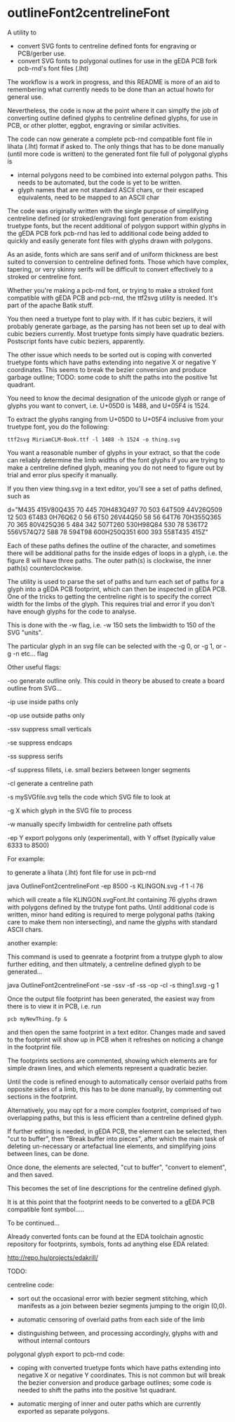 # outlineFont2centrelineFont
A utility to 

- convert SVG fonts to centreline defined fonts for engraving or PCB/gerber use.
- convert SVG fonts to polygonal outlines for use in the gEDA PCB fork pcb-rnd's font files (.lht)

The workflow is a work in progress, and this README is more of an aid to remembering what currently needs to be done than an actual howto for general use.

Nevertheless, the code is now at the point where it can simplfy the job of converting outline defined glyphs to centreline defined glyphs, for use in PCB, or other plotter, eggbot, engraving or similar activities.

The code can now generate a complete pcb-rnd compatible font file in lihata (.lht) format if asked to. The only things that has to be done manually (until more code is written) to the generated font file full of polygonal glyphs is
- internal polygons need to be combined into external polygon paths. This needs to be automated, but the code is yet to be written.
- glyph names that are not standard ASCII chars, or their escaped equivalents, need to be mapped to an ASCII char

The code was originally written with the single purpose of simplifying centreline defined (or stroked/engraving) font generation from existing truetype fonts, but the recent additional of polygon support within glyphs in the gEDA PCB fork pcb-rnd has led to additional code being added to quickly and easily generate font files with glyphs drawn with polygons.

As an aside, fonts which are sans serif and of uniform thickness are best suited to conversion to centreline defined fonts. Those which have complex, tapering, or very skinny serifs will be difficult to convert effectively to a stroked or centreline font.

Whether you're making a pcb-rnd font, or trying to make a stroked font compatible with gEDA PCB and pcb-rnd, the ttf2svg utility is needed. It's part of the apache Batik stuff.

You then need a truetype font to play with. If it has cubic beziers, it will probably generate garbage, as the parsing has not been set up to deal with cubic beziers currently. Most truetype fonts simply have quadratic beziers. Postscript fonts have cubic beziers, apparently.

The other issue which needs to be sorted out is coping with converted truetype fonts which have paths extending into negative X or negative Y coordinates. This seems to break the bezier conversion and produce garbage outline; TODO: some code to shift the paths into the positive 1st quadrant.

You need to know the decimal designation of the unicode glyph or range of glyphs you want to convert, i.e. U+05D0 is 1488, and U+05F4 is 1524.

To extract the glyphs ranging from U+05D0 to U+05F4 inclusive from your truetype font, you do the following:

	ttf2svg MiriamCLM-Book.ttf -l 1488 -h 1524 -o thing.svg	

You want a reasonable number of glyphs in your extract, so that the code can reliably determine the limb widths of the font glyphs if you are trying to make a centreline defined glyph, meaning you do not need to figure out by trial and error plus specify it manually.

If you then view thing.svg in a text editor, you'll see a set of paths defined, such as

d="M435 415V80Q435 70 445 70H483Q497 70 503 64T509 44V26Q509 12 503 6T483 0H76Q62 0 56 6T50 26V44Q50 58 56 64T76 70H355Q365 70 365 80V425Q36 5 484 342 507T260 530H98Q84 530 78 536T72 556V574Q72 588 78 594T98 600H250Q351 600 393 558T435 415Z"

Each of these paths defines the outline of the character, and sometimes there will be additional paths for the inside edges of loops in a glyph, i.e. the figure 8 will have three paths. The outer path(s) is clockwise, the inner path(s) counterclockwise.

The utility is used to parse the set of paths and turn each set of paths for a glyph into a gEDA PCB footprint, which can then be inspected in gEDA PCB. One of the tricks to getting the centreline right is to specify the correct width for the limbs of the glyph. This requires trial and error if you don't have enough glyphs for the code to analyse.

This is done with the -w flag, i.e. -w 150  sets the limbwidth to 150 of the SVG "units".

The particular glyph in an svg file can be selected with the -g 0, or -g 1, or -g -n etc... flag  

Other useful flags:

-oo generate outline only. This could in theory be abused to create a board outline from SVG...

-ip use inside paths only

-op use outside paths only

-ssv suppress small verticals

-se suppress endcaps

-ss suppress serifs 

-sf suppress fillets, i.e. small beziers between longer segments

-cl generate a centreline path

-s mySVGfile.svg   tells the code which SVG file to look at

-g X  which glyph in the SVG file to process

-w manually specify limbwidth for centreline path offsets

-ep Y  export polygons only (experimental), with Y offset (typically value 6333 to 8500)

For example:

to generate a lihata (.lht) font file for use in pcb-rnd

java OutlineFont2centrelineFont -ep 8500 -s KLINGON.svg -f 1 -l 76

which will create a file KLINGON.svgFont.lht containing 76 glyphs drawn with polygons defined by the trutype font paths. Until additional code is written, minor hand editing is required to merge polygonal paths (taking care to make them non intersecting), and name the glyphs with standard ASCII chars.

another example:

This command is used to geenrate a footprint from a trutype glyph to alow further editing, and then ultmately, a centreline defined glyph to be generated...

java OutlineFont2centrelineFont -se -ssv -sf -ss -op -cl -s thing1.svg -g 1

Once the output file footprint has been generated, the easiest way from there is to view it in PCB, i.e. run

	pcb myNewThing.fp &

and then open the same footprint in a text editor. Changes made and saved to the footprint will show up in PCB when it refreshes on noticing a change in the footprint file.

The footprints sections are commented, showing which elements are for simple drawn lines, and which elements represent a quadratic bezier.

Until the code is refined enough to automatically censor overlaid paths from opposite sides of a limb, this has to be done manually, by commenting out sections in the footprint.

Alternatively, you may opt for a more complex footprint, comprised of two overlapping paths, but this is less efficient than a centreline defined glyph.

If further editing is needed, in gEDA PCB, the element can be selected, then "cut to buffer", then "Break buffer into pieces", after which the main task of deleting un-necessary or artefactual line elements, and simplifying joins between lines, can be done.

Once done, the elements are selected, "cut to buffer", "convert to element", and then saved.

This becomes the set of line descriptions for the centreline defined glyph.

It is at this point that the footprint needs to be converted to a gEDA PCB compatible font symbol.....

To be continued...

Already converted fonts can be found at the EDA toolchain agnostic repository for footprints, symbols, fonts ad anything else EDA related:

http://repo.hu/projects/edakrill/

TODO:

centreline code: 

- sort out the occasional error with bezier segment stitching, which manifests as a join between bezier segments jumping to the origin (0,0).

- automatic censoring of overlaid paths from each side of the limb

- distinguishing between, and processing accordingly, glyphs with and without internal contours

polygonal glyph export to pcb-rnd code:

- coping with converted truetype fonts which have paths extending into negative X or negative Y coordinates. This is not common but will break the bezier conversion and produce garbage outlines; some code is needed to shift the paths into the positive 1st quadrant.

- automatic merging of inner and outer paths which are currently exported as separate polygons.

